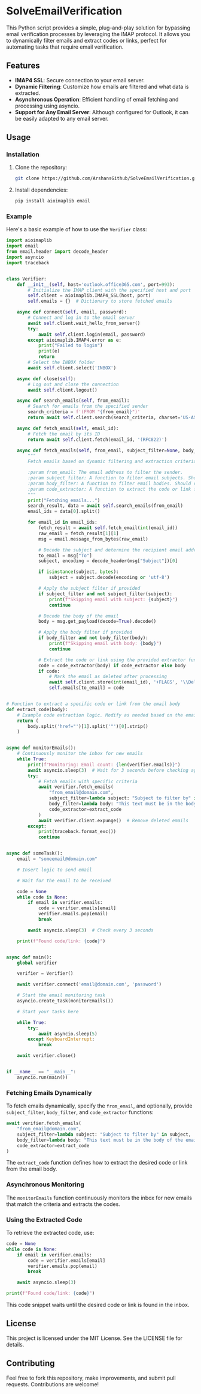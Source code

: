 # SolveEmailVerification

This Python script provides a simple, plug-and-play solution for bypassing email verification processes by leveraging the IMAP protocol. It allows you to dynamically filter emails and extract codes or links, perfect for automating tasks that require email verification.

## Features

- **IMAP4 SSL**: Secure connection to your email server.
- **Dynamic Filtering**: Customize how emails are filtered and what data is extracted.
- **Asynchronous Operation**: Efficient handling of email fetching and processing using asyncio.
- **Support for Any Email Server**: Although configured for Outlook, it can be easily adapted to any email server.

## Usage

### Installation

1. Clone the repository:
   ```sh
   git clone https://github.com/ArshansGithub/SolveEmailVerification.git
   ```
2. Install dependencies:
   ```sh
   pip install aioimaplib email
   ```

### Example

Here's a basic example of how to use the `Verifier` class:

```python
import aioimaplib
import email
from email.header import decode_header
import asyncio
import traceback


class Verifier:
    def __init__(self, host='outlook.office365.com', port=993):
        # Initialize the IMAP client with the specified host and port
        self.client = aioimaplib.IMAP4_SSL(host, port)
        self.emails = {}  # Dictionary to store fetched emails

    async def connect(self, email, password):
        # Connect and log in to the email server
        await self.client.wait_hello_from_server()
        try:
            await self.client.login(email, password)
        except aioimaplib.IMAP4.error as e:
            print("Failed to login")
            print(e)
            return
        # Select the INBOX folder
        await self.client.select('INBOX')

    async def close(self):
        # Log out and close the connection
        await self.client.logout()

    async def search_emails(self, from_email):
        # Search for emails from the specified sender
        search_criteria = f'(FROM "{from_email}")'
        return await self.client.search(search_criteria, charset='US-ASCII')

    async def fetch_email(self, email_id):
        # Fetch the email by its ID
        return await self.client.fetch(email_id, '(RFC822)')

    async def fetch_emails(self, from_email, subject_filter=None, body_filter=None, code_extractor=None):
        """
        Fetch emails based on dynamic filtering and extraction criteria.

        :param from_email: The email address to filter the sender.
        :param subject_filter: A function to filter email subjects. Should return True if the subject is a match.
        :param body_filter: A function to filter email bodies. Should return True if the body is a match.
        :param code_extractor: A function to extract the code or link from the email body; otherwise, the body is returned.
        """
        print("Fetching emails...")
        search_result, data = await self.search_emails(from_email)
        email_ids = data[0].split()

        for email_id in email_ids:
            fetch_result = await self.fetch_email(int(email_id))
            raw_email = fetch_result[1][1]
            msg = email.message_from_bytes(raw_email)

            # Decode the subject and determine the recipient email address
            to_email = msg["To"]
            subject, encoding = decode_header(msg["Subject"])[0]

            if isinstance(subject, bytes):
                subject = subject.decode(encoding or 'utf-8')

            # Apply the subject filter if provided
            if subject_filter and not subject_filter(subject):
                print(f"Skipping email with subject: {subject}")
                continue

            # Decode the body of the email
            body = msg.get_payload(decode=True).decode()

            # Apply the body filter if provided
            if body_filter and not body_filter(body):
                print(f"Skipping email with body: {body}")
                continue

            # Extract the code or link using the provided extractor function
            code = code_extractor(body) if code_extractor else body
            if code:
                # Mark the email as deleted after processing
                await self.client.store(int(email_id), '+FLAGS', '\\Deleted')
                self.emails[to_email] = code


# Function to extract a specific code or link from the email body
def extract_code(body):
    # Example code extraction logic. Modify as needed based on the email content.
    return (
        body.split('href="')[1].split('"')[0].strip()
    )


async def monitorEmails():
    # Continuously monitor the inbox for new emails
    while True:
        print(f"Monitoring: Email count: {len(verifier.emails)}")
        await asyncio.sleep(3)  # Wait for 3 seconds before checking again
        try:
            # Fetch emails with specific criteria
            await verifier.fetch_emails(
                "from_email@domain.com",
                subject_filter=lambda subject: "Subject to filter by" in subject,
                body_filter=lambda body: "This text must be in the body of the email" in body,
                code_extractor=extract_code
            )
            await verifier.client.expunge()  # Remove deleted emails
        except:
            print(traceback.format_exc())
            continue


async def someTask():
    email = "someemail@domain.com"

    # Insert logic to send email

    # Wait for the email to be received

    code = None
    while code is None:
        if email in verifier.emails:
            code = verifier.emails[email]
            verifier.emails.pop(email)
            break

        await asyncio.sleep(3)  # Check every 3 seconds

    print(f"Found code/link: {code}")


async def main():
    global verifier

    verifier = Verifier()

    await verifier.connect('email@domain.com', 'password')

    # Start the email monitoring task
    asyncio.create_task(monitorEmails())

    # Start your tasks here

    while True:
        try:
            await asyncio.sleep(5)
        except KeyboardInterrupt:
            break

    await verifier.close()


if __name__ == "__main__":
    asyncio.run(main())
```

### Fetching Emails Dynamically

To fetch emails dynamically, specify the `from_email`, and optionally, provide `subject_filter`, `body_filter`, and `code_extractor` functions:

```python
await verifier.fetch_emails(
    "from_email@domain.com",
    subject_filter=lambda subject: "Subject to filter by" in subject,
    body_filter=lambda body: "This text must be in the body of the email" in body,
    code_extractor=extract_code
)
```

The `extract_code` function defines how to extract the desired code or link from the email body.

### Asynchronous Monitoring

The `monitorEmails` function continuously monitors the inbox for new emails that match the criteria and extracts the codes.

### Using the Extracted Code

To retrieve the extracted code, use:

```python
code = None
while code is None:
    if email in verifier.emails:
        code = verifier.emails[email]
        verifier.emails.pop(email)
        break

    await asyncio.sleep(3)

print(f"Found code/link: {code}")
```

This code snippet waits until the desired code or link is found in the inbox.

## License

This project is licensed under the MIT License. See the LICENSE file for details.

## Contributing

Feel free to fork this repository, make improvements, and submit pull requests. Contributions are welcome!
